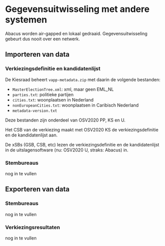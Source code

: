 # Gegevensuitwisseling met andere systemen

Abacus worden air-gapped en lokaal gedraaid. Gegevensuitwisseling gebeurt dus nooit over een netwerk.


## Importeren van data

### Verkiezingsdefinitie en kandidatenlijst

De Kiesraad beheert `vapp-metadata.zip` met daarin de volgende bestanden:
- `MasterElectionTree.xml`: xml, maar geen EML_NL
- `parties.txt`: politieke partijen
- `cities.txt`: woonplaatsen in Nederland
- `nonEuropeanCities.txt`: woonplaatsen in Caribisch Nederland
- `metadata-version.txt`

Deze bestanden zijn onderdeel van OSV2020 PP, KS en U.

Het CSB van de verkiezing maakt met OSV2020 KS de verkiezingsdefinitie en de kandidatenlijst aan. 

De xSBs (GSB, CSB, etc) lezen de verkiezingsdefinitie en de kandidatenlijst in de uitslagensoftware (nu: OSV2020 U, straks: Abacus) in.

### Stembureaus
nog in te vullen


## Exporteren van data

### Stembureaus
nog in te vullen

### Verkiezingsresultaten
nog in te vullen
